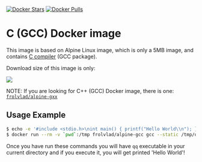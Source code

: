 [![Docker Stars](https://img.shields.io/docker/stars/frolvlad/alpine-gcc.svg?style=flat-square)](https://hub.docker.com/r/frolvlad/alpine-gcc/)
[![Docker Pulls](https://img.shields.io/docker/pulls/frolvlad/alpine-gcc.svg?style=flat-square)](https://hub.docker.com/r/frolvlad/alpine-gcc/)


C (GCC) Docker image
====================

This image is based on Alpine Linux image, which is only a 5MB image, and contains
[C compiler](https://gcc.gnu.org/) (GCC package).

Download size of this image is only:

[![](https://images.microbadger.com/badges/image/frolvlad/alpine-gcc.svg)](http://microbadger.com/images/frolvlad/alpine-gcc "Get your own image badge on microbadger.com")

NOTE: If you are looking for C++ (GCC) Docker image, there is one: [`frolvlad/alpine-gxx`](https://hub.docker.com/r/frolvlad/alpine-gxx/)

Usage Example
-------------

```bash
$ echo -e '#include <stdio.h>\nint main() { printf("Hello World\\n"); }' > qq.c
$ docker run --rm -v `pwd`:/tmp frolvlad/alpine-gcc gcc --static /tmp/qq.c -o /tmp/qq
```

Once you have run these commands you will have `qq` executable in your current directory and if you
execute it, you will get printed 'Hello World'!

